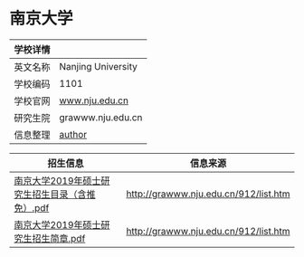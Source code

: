 # 南京大学
| 学校详情| |
| - | - | 
| 英文名称 | Nanjing University |
| 学校编码 | 1101 |
| 学校官网 | www.nju.edu.cn |
| 研究生院 | grawww.nju.edu.cn |
| 信息整理 | [author](https://github.com/isdut) |

| 招生信息 | 信息来源 |
| - | - |
| [南京大学2019年硕士研究生招生目录（含推免）.pdf](南京大学2019年硕士研究生招生目录（含推免）.pdf) | http://grawww.nju.edu.cn/912/list.htm |
| [南京大学2019年硕士研究生招生简章.pdf](南京大学2019年硕士研究生招生简章.pdf) | http://grawww.nju.edu.cn/912/list.htm |